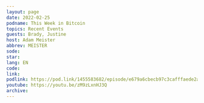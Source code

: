 ```yaml
---
layout: page
date: 2022-02-25
podname: This Week in Bitcoin
topics: Recent Events
guests: Brady, Justine
host: Adam Meister
abbrev: MEISTER
sode: 
star: 
lang: EN
code: 
link: 
podlink: https://pod.link/1455583682/episode/e679a6cbecb97c3cafffaede2aa126d5
youtube: https://youtu.be/zM9zLxnHJ3Q
archive: 
---
```

